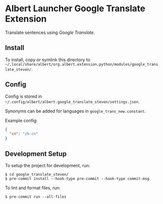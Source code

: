 # Albert Launcher Google Translate Extension
Translate sentences using *Google Translate*.

## Install
To install, copy or symlink this directory to `~/.local/share/albert/org.albert.extension.python/modules/google_translate_steven/`.

## Config
Config is stored in `~/.config/albert/albert.google_translate_steven/settings.json`.

Synonyms can be added for languages in `google_trans_new.constant`.

Example config:

```json
{
  "cn": "zh-cn"
}
```

## Development Setup
To setup the project for development, run:

    $ cd google_translate_steven/
    $ pre-commit install --hook-type pre-commit --hook-type commit-msg

To lint and format files, run:

    $ pre-commit run --all-files

